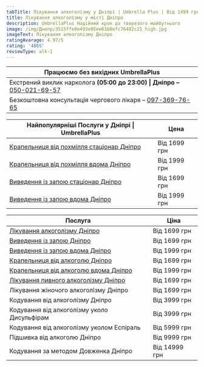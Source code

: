 ```yaml
---
tabTitle: Лікування алкоголізму у Дніпрі | Umbrella Plus | Від 1499 грн
title: Лікування алкоголізму у місті Дніпро
description: UmbrellaPlus Надійний крок до тверезого майбутнього
image: /img/Днепр/3515ffe0e493e05ee61b8efc76482c21_high.jpg
imageText: Лікування алкоголізму Дніпро
ratingAvarage: 4.97/5
rating: '4865'
reviewType: alk-1
---
```


| Працюємо без вихідних UmbrellaPlus                                                          |
| ------------------------------------------------------------------------------------------- |
| Екстрений виклик нарколога **(05:00 до 23:00) \| Дніпро –** [050-021-69-57](tel:0500216957) |
| Безкоштовна консультація чергового лікаря – [097-369-76-65](tel:0973697665)                 |

| Найпопулярніші Послуги у Дніпрі \| UmbrellaPlus                              | Цена         |
| ---------------------------------------------------------------------------- | ------------ |
| [Крапельниця від похмілля стаціонар Дніпро](Kapelnica_ot_alkogola_dnepr)     | Від 1699 грн |
| [Крапельниця від похмілля вдома Дніпро](Kapelnica_ot_alkogola_na_domy_dnepr) | Від 1999 грн |
| [Виведення із запою стаціонар Дніпро](Vivod-iz-zapoia-dnepr-ua)              | Від 1699 грн |
| [Виведення із запою вдома Дніпро](Vivod-iz-zapoia-na-domy-dnepr-ua)          | Від 1999 грн |

| Послуга                                                                          | Ціна          |
| -------------------------------------------------------------------------------- | ------------- |
| [Лікування алкоголізму Дніпро](lechenie-alkogolizma-dnepr-ua)                    | Від 1699 грн  |
| [Виведення із запою Дніпро](Vivod-iz-zapoia-dnepr-ua)                            | Від 1699 грн  |
| [Виведення із запою вдома Дніпро](Vivod-iz-zapoia-na-domy-dnepr-ua)              | Від 1999 грн  |
| [Крапельниця від алкоголю Дніпро](Kapelnica_ot_alkogola_dnepr)                   | Від 1699 грн  |
| [Крапельниця від алкоголю вдома Дніпро](Kapelnica_ot_alkogola_na_domy_dnepr)     | Від 1999 грн  |
| [Лікування пивного алкоголізму Дніпро](lechenie-pivnogo-alkogolizma-v-dnepre-ua) | Від 1699 грн  |
| Лікування жіночого алкоголізму Дніпро                                            | Від 1699 грн  |
| Кодування від алкоголізму Дніпро                                                 | Від 3999 грн  |
| Кодування від алкоголізму уколо Дисульфірам                                      | Від 3999 грн  |
| Кодування від алкоголізму уколом Еспіраль                                        | Від 5999 грн  |
| Підшивка від алкоголю Дніпро                                                     | Від 9999 грн  |
| Кодування за методом Довженка Дніпро                                             | Від 14999 грн |
